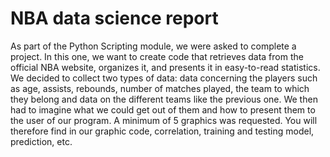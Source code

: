 # NBA data science report

As part of the Python Scripting module, we were asked to complete a project. In this one, we want to create code that retrieves data from the official NBA website, organizes it, and presents it in easy-to-read statistics. We decided to collect two types of data: data concerning the players such as age, assists, rebounds, number of matches played, the team to which they belong and data on the different teams like the previous one. We then had to imagine what we could get out of them and how to present them to the user of our program. A minimum of 5 graphics was requested.
You will therefore find in our graphic code, correlation, training and testing model, prediction, etc.

